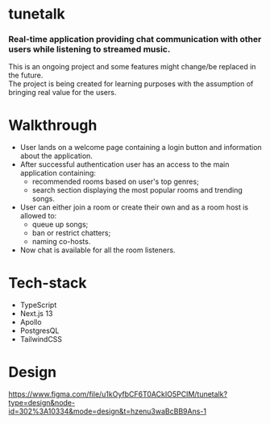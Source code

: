 # tunetalk
### Real-time application providing chat communication with other users while listening to streamed music.
This is an ongoing project and some features might change/be replaced in the future.
<br/>
The project is being created for learning purposes with the assumption of bringing real value for the users.
# Walkthrough
<ul>
  <li>User lands on a welcome page containing a login button and information about the application.</li>
  <li>
    After successful authentication user has an access to the main application containing:
    <ul>
      <li>recommended rooms based on user's top genres;</li>
      <li>search section displaying the most popular rooms and trending songs.</li>
    </ul>
  </li>
  <li>User can either join a room or create their own and as a room host is allowed to:
    <ul>
      <li>queue up songs;</li>
      <li>ban or restrict chatters;</li>
      <li>naming co-hosts.</li>
    </ul>
  </li>
  <li>
    Now chat is available for all the room listeners.
  </li>
</ul>

# Tech-stack
<ul>
  <li>TypeScript</li>
  <li>Next.js 13</li>
  <li>Apollo</li>
  <li>PostgresQL</li>
  <li>TailwindCSS</li>
</ul>

# Design 
https://www.figma.com/file/u1kOyfbCF6T0ACkIO5PCIM/tunetalk?type=design&node-id=302%3A10334&mode=design&t=hzenu3waBcBB9Ans-1
